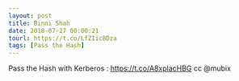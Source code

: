 ```yaml
---
layout: post
title: Binni Shah
date: 2018-07-27 00:00:21
tourl: https://t.co/LfZIicBDza
tags: [Pass the Hash]
---
```

Pass the Hash with Kerberos : https://t.co/A8xplacHBG  cc @mubix